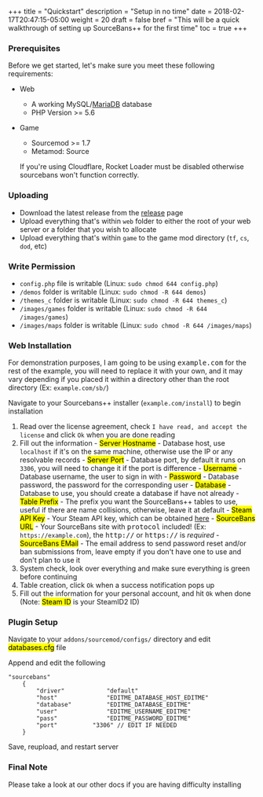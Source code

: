 +++
title = "Quickstart"
description = "Setup in no time"
date = 2018-02-17T20:47:15-05:00
weight = 20
draft = false
bref = "This will be a quick walkthrough of setting up SourceBans++ for the first time"
toc = true
+++

### Prerequisites

Before we get started, let's make sure you meet these following requirements:

- Web
  - A working MySQL/[MariaDB](/docs/mariadb) database
  - PHP Version >= 5.6
- Game
  - Sourcemod >= 1.7
  - Metamod: Source
  
  If you're using Cloudflare, Rocket Loader must be disabled otherwise sourcebans won't function correctly.


### Uploading

- Download the latest release from the <a href="https://github.com/sbpp/sourcebans-pp/releases" target="_blank_">release</a> page
- Upload everything that's within `web` folder to either the root of your web server or a folder that you wish to allocate
- Upload everything that's within `game` to the game mod directory (`tf`, `cs`, `dod`, etc)

### Write Permission

- `config.php` file is writable (Linux: `sudo chmod 644 config.php`)
- `/demos` folder is writable (Linux: `sudo chmod -R 644 demos`)
- `/themes_c` folder is writable (Linux: `sudo chmod -R 644 themes_c`)
- `/images/games` folder is writable (Linux: `sudo chmod -R 644 /images/games`)
- `/images/maps` folder is writable (Linux: `sudo chmod -R 644 /images/maps`)

### Web Installation

For demonstration purposes, I am going to be using <samp>example.com</samp> for the rest of the example, you will need to replace it with your own, and it may vary depending if you placed it
within a directory other than the root directory (Ex: `example.com/sb/`)

Navigate to your Sourcebans++ installer (`example.com/install`) to begin installation

  1. Read over the license agreement, check `I have read, and accept the license` and click `Ok` when you are done reading
  2. Fill out the information
    - <mark>Server Hostname</mark> - Database host, use `localhost` if it's on the same machine, otherwise use the IP or any resolvable records
    - <mark>Server Port</mark> - Database port, by default it runs on `3306`, you will need to change it if the port is difference
    - <mark>Username</mark> - Database username, the user to sign in with
    - <mark>Password</mark> - Database password, the password for the corresponding user
    - <mark>Database</mark> - Database to use, you should create a database if have not already
    - <mark>Table Prefix</mark> - The prefix you want the SourceBans++ tables to use, useful if there are name collisions, otherwise, leave it at default
    - <mark>Steam API Key</mark> - Your Steam API key, which can be obtained <a href="https://steamcommunity.com/dev/apikey" target="_blank_">here</a>
    - <mark>SourceBans URL</mark> - Your SourceBans site with <samp>protocol</samp> included! (Ex: `https://example.com`), the <samp>http://</samp> or <samp>https://</samp> is <em>required</em>
    - <mark>SourceBans EMail</mark> - The email address to send password reset and/or ban submissions from, leave empty if you don't have one to use and don't plan to use it
  3. System check, look over everything and make sure everything is green before continuing
  4. Table creation, click `Ok` when a success notification pops up
  5. Fill out the information for your personal account, and hit `Ok` when done (Note: <mark>Steam ID</mark> is your SteamID2 ID)

### Plugin Setup

Navigate to your `addons/sourcemod/configs/` directory and edit <mark>databases.cfg</mark> file

Append and edit the following

```
"sourcebans"
	{
		"driver"			"default"
		"host"				"EDITME_DATABASE_HOST_EDITME"
		"database"			"EDITME_DATABASE_EDITME"
		"user"				"EDITME_USERNAME_EDITME"
		"pass"				"EDITME_PASSWORD_EDITME"
		"port"			"3306" // EDIT IF NEEDED
	}
```

Save, reupload, and restart server

### Final Note

Please take a look at our other docs if you are having difficulty installing
